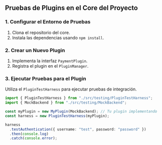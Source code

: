 ## Pruebas de Plugins en el Core del Proyecto

### 1. Configurar el Entorno de Pruebas

1. Clona el repositorio del core.
2. Instala las dependencias usando `npm install`.

### 2. Crear un Nuevo Plugin

1. Implementa la interfaz `PaymentPlugin`.
2. Registra el plugin en el `PluginManager`.

### 3. Ejecutar Pruebas para el Plugin

Utiliza el `PluginTestHarness` para ejecutar pruebas de integración.

```typescript
import { PluginTestHarness } from "./src/testing/PluginTestHarness";
import { MockBackend } from "./src/testing/MockBackend";

const myPlugin = new MyPlugin(MockBackend); // Tu plugin implementando la interfaz PaymentPlugin
const harness = new PluginTestHarness(myPlugin);

harness
  .testAuthentication({ username: "test", password: "password" })
  .then(console.log)
  .catch(console.error);
```
